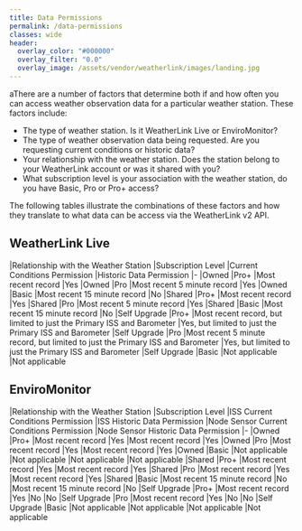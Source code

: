 ```yaml
---
title: Data Permissions
permalink: /data-permissions
classes: wide
header:
  overlay_color: "#000000"
  overlay_filter: "0.0"
  overlay_image: /assets/vendor/weatherlink/images/landing.jpg
---
```


aThere are a number of factors that determine both if and how often you can access weather observation data for a particular weather station. These factors include:

* The type of weather station. Is it WeatherLink Live or EnviroMonitor?
* The type of weather observation data being requested. Are you requesting current conditions or historic data?
* Your relationship with the weather station. Does the station belong to your WeatherLink account or was it shared with you?
* What subscription level is your association with the weather station, do you have Basic, Pro or Pro+ access?

The following tables illustrate the combinations of these factors and how they translate to what data can be access via the WeatherLink v2 API.

## WeatherLink Live

|Relationship with the Weather Station |Subscription Level |Current Conditions Permission |Historic Data Permission
|-
|Owned |Pro+ |Most recent record |Yes
|Owned |Pro |Most recent 5 minute record |Yes
|Owned |Basic |Most recent 15 minute record |No
|Shared |Pro+ |Most recent record |Yes
|Shared |Pro |Most recent 5 minute record |Yes
|Shared |Basic |Most recent 15 minute record |No
|Self Upgrade |Pro+ |Most recent record, but limited to just the Primary ISS and Barometer |Yes, but limited to just the Primary ISS and Barometer
|Self Upgrade |Pro |Most recent 5 minute record, but limited to just the Primary ISS and Barometer |Yes, but limited to just the Primary ISS and Barometer
|Self Upgrade |Basic |Not applicable |Not applicable

## EnviroMonitor

|Relationship with the Weather Station |Subscription Level |ISS Current Conditions Permission |ISS Historic Data Permission |Node Sensor Current Conditions Permission |Node Sensor Historic Data Permission
|-
|Owned |Pro+ |Most recent record |Yes |Most recent record |Yes
|Owned |Pro |Most recent record |Yes |Most recent record |Yes
|Owned |Basic |Not applicable |Not applicable |Not applicable |Not applicable
|Shared |Pro+ |Most recent record |Yes |Most recent record |Yes
|Shared |Pro |Most recent record |Yes |Most recent record |Yes
|Shared |Basic |Most recent 15 minute record |No |Most recent 15 minute record |No
|Self Upgrade |Pro+ |Most recent record |Yes |No |No
|Self Upgrade |Pro |Most recent record |Yes |No |No
|Self Upgrade |Basic |Not applicable |Not applicable |Not applicable |Not applicable


<!--
## WeatherLink Live

Relationship with the Weather Station|Subscription Level|Current Conditions API Requests Per Hour|Historic Data API Requests Per Hour
-|-|-|-
Owned or Shared |Pro+  |120  |100
Owned or Shared |Pro   |25   |100
Owned or Shared |Basic |10   | 0
Saved           |Pro+  |120* |100*
Saved           |Pro   |25*  |100*
Saved           |Basic |0    |0

\* Only data from the Primary Integrated Sensor Suite will be accessible.

## EnviroMonitor / Vantage Connect

Relationship with the Weather Station|Subscription Level|Current Conditions API Requests Per Hour|Historic Data API Requests Per Hour
-|-|-|-
Owned or Shared |Pro+  |25   |100
Owned or Shared |Pro   |25   |100
Shared          |Basic |10   | 0
Saved           |Pro+  |25*  |100*
Saved           |Pro   |25*  |100*
Saved           |Basic |0    |0

\* Only data from the Integerated Sensor Suite will be accessible.

## WeatherLink IP / WeatherLink Network Annual Subscription

Relationship with the Weather Station|Subscription Level|Current Conditions API Requests Per Hour|Historic Data API Requests Per Hour
-|-|-|-
Owned or Shared |Pro+  |120  |100
Owned or Shared |Pro   |25   |100
Owned or Shared |Basic |10   | 0
Saved           |Pro+  |120* |100*
Saved           |Pro   |25*  |100*
Saved           |Basic |0    |0

\* Only data from the Integrated Sensor Suite will be accessible.
-->
